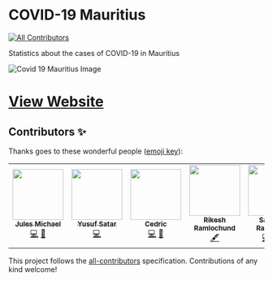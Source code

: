 # COVID-19 Mauritius
<!-- ALL-CONTRIBUTORS-BADGE:START - Do not remove or modify this section -->
[![All Contributors](https://img.shields.io/badge/all_contributors-5-orange.svg?style=flat-square)](#contributors-)
<!-- ALL-CONTRIBUTORS-BADGE:END -->

Statistics about the cases of COVID-19 in Mauritius

![Covid 19 Mauritius Image](https://github.com/MrSunshyne/covid19-mauritius/raw/master/public/og-image.jpg)

# [View Website](https://covid19.ramgolam.com)
## Contributors ✨

Thanks goes to these wonderful people ([emoji key](https://allcontributors.org/docs/en/emoji-key)):

<!-- ALL-CONTRIBUTORS-LIST:START - Do not remove or modify this section -->
<!-- prettier-ignore-start -->
<!-- markdownlint-disable -->
<table>
  <tr>
    <td align="center"><a href="https://gophers.mu"><img src="https://avatars3.githubusercontent.com/u/38979769?v=4" width="100px;" alt=""/><br /><sub><b>Jules Michael</b></sub></a><br /><a href="https://github.com/MrSunshyne/covid19-mauritius/commits?author=JulesMike" title="Code">💻</a> <a href="https://github.com/MrSunshyne/covid19-mauritius/issues?q=author%3AJulesMike" title="Bug reports">🐛</a></td>
    <td align="center"><a href="https://fluxy.net"><img src="https://avatars3.githubusercontent.com/u/949842?v=4" width="100px;" alt=""/><br /><sub><b>Yusuf Satar</b></sub></a><br /><a href="https://github.com/MrSunshyne/covid19-mauritius/commits?author=fluxynet" title="Code">💻</a></td>
    <td align="center"><a href="https://github.com/cedpoilly"><img src="https://avatars3.githubusercontent.com/u/11003819?v=4" width="100px;" alt=""/><br /><sub><b>Cedric</b></sub></a><br /><a href="https://github.com/MrSunshyne/covid19-mauritius/commits?author=cedpoilly" title="Code">💻</a> <a href="https://github.com/MrSunshyne/covid19-mauritius/issues?q=author%3Acedpoilly" title="Bug reports">🐛</a></td>
    <td align="center"><a href="https://paperboat.io"><img src="https://avatars3.githubusercontent.com/u/3250906?v=4" width="100px;" alt=""/><br /><sub><b>Rikesh Ramlochund</b></sub></a><br /><a href="#content-rrikesh" title="Content">🖋</a></td>
    <td align="center"><a href="https://sandeep.ramgolam.com"><img src="https://avatars1.githubusercontent.com/u/1721611?v=4" width="100px;" alt=""/><br /><sub><b>Sandeep Ramgolam</b></sub></a><br /><a href="https://github.com/MrSunshyne/covid19-mauritius/commits?author=MrSunshyne" title="Code">💻</a> <a href="#design-MrSunshyne" title="Design">🎨</a> <a href="#maintenance-MrSunshyne" title="Maintenance">🚧</a></td>
  </tr>
</table>

<!-- markdownlint-enable -->
<!-- prettier-ignore-end -->
<!-- ALL-CONTRIBUTORS-LIST:END -->

This project follows the [all-contributors](https://github.com/all-contributors/all-contributors) specification. Contributions of any kind welcome!